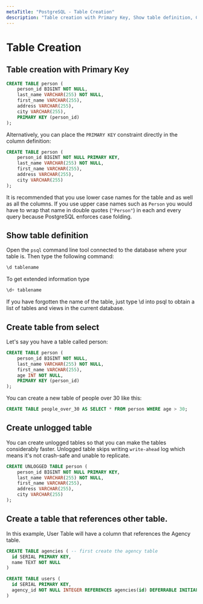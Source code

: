 ```yaml
---
metaTitle: "PostgreSQL - Table Creation"
description: "Table creation with Primary Key, Show table definition, Create table from select, Create unlogged table, Create a table that references other table."
---
```


# Table Creation




## Table creation with Primary Key


```sql
CREATE TABLE person (
    person_id BIGINT NOT NULL,
    last_name VARCHAR(255) NOT NULL,
    first_name VARCHAR(255),
    address VARCHAR(255),
    city VARCHAR(255),
    PRIMARY KEY (person_id)
);

```

Alternatively, you can place the `PRIMARY KEY` constraint directly in the column definition:

```sql
CREATE TABLE person (
    person_id BIGINT NOT NULL PRIMARY KEY,
    last_name VARCHAR(255) NOT NULL,
    first_name VARCHAR(255),
    address VARCHAR(255),
    city VARCHAR(255)
);

```

It is recommended that you use lower case names for the table and as well as all the columns. If you use upper case names such as `Person` you would have to wrap that name in double quotes (`"Person"`) in each and every query because PostgreSQL enforces case folding.



## Show table definition


Open the `psql` command line tool connected to the database where your table is. Then type the following command:

```sql
\d tablename

```

To get extended information type

```sql
\d+ tablename

```

If you have forgotten the name of the table, just type \d into psql to obtain a list of tables and views in the current database.



## Create table from select


Let's say you have a table called person:

```sql
CREATE TABLE person (
    person_id BIGINT NOT NULL,
    last_name VARCHAR(255) NOT NULL,
    first_name VARCHAR(255),
    age INT NOT NULL,
    PRIMARY KEY (person_id)
);     

```

You can create a new table of people over 30 like this:

```sql
CREATE TABLE people_over_30 AS SELECT * FROM person WHERE age > 30;

```



## Create unlogged table


You can create unlogged tables so that you can make the tables considerably faster. Unlogged table skips writing `write-ahead` log which means it's not crash-safe and unable to replicate.

```sql
CREATE UNLOGGED TABLE person (
    person_id BIGINT NOT NULL PRIMARY KEY,
    last_name VARCHAR(255) NOT NULL,
    first_name VARCHAR(255),
    address VARCHAR(255),
    city VARCHAR(255)
);

```



## Create a table that references other table.


In this example, User Table will have a column that references the Agency table.

```sql
CREATE TABLE agencies ( -- first create the agency table
  id SERIAL PRIMARY KEY,
  name TEXT NOT NULL
)

CREATE TABLE users (
  id SERIAL PRIMARY KEY,
  agency_id NOT NULL INTEGER REFERENCES agencies(id) DEFERRABLE INITIALLY DEFERRED -- this is going to references your agency table.
)

```

